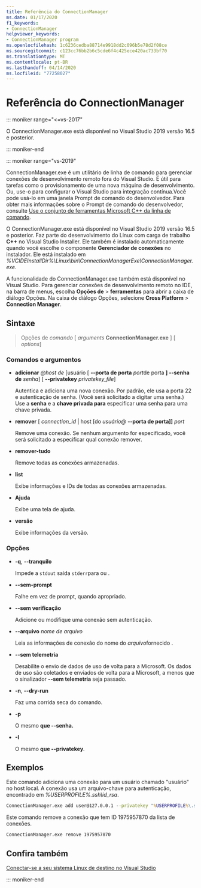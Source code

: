 ```yaml
---
title: Referência do ConnectionManager
ms.date: 01/17/2020
f1_keywords:
- ConnectionManager
helpviewer_keywords:
- ConnectionManager program
ms.openlocfilehash: 1c6236cedba88714e9918dd2c096b5e78d2f08ce
ms.sourcegitcommit: c123cc76bb2b6c5cde6f4c425ece420ac733bf70
ms.translationtype: MT
ms.contentlocale: pt-BR
ms.lasthandoff: 04/14/2020
ms.locfileid: "77258027"
---
```

# <a name="connectionmanager-reference"></a>Referência do ConnectionManager

::: moniker range="<=vs-2017"

O ConnectionManager.exe está disponível no Visual Studio 2019 versão 16.5 e posterior.

::: moniker-end

::: moniker range="vs-2019"

ConnectionManager.exe é um utilitário de linha de comando para gerenciar conexões de desenvolvimento remoto fora do Visual Studio. É útil para tarefas como o provisionamento de uma nova máquina de desenvolvimento. Ou, use-o para configurar o Visual Studio para integração contínua.Você pode usá-lo em uma janela Prompt de comando do desenvolvedor. Para obter mais informações sobre o Prompt de comando do desenvolvedor, consulte [Use o conjunto de ferramentas Microsoft C++ da linha de comando](../build/building-on-the-command-line.md).

O ConnectionManager.exe está disponível no Visual Studio 2019 versão 16.5 e posterior. Faz parte do desenvolvimento do Linux com carga de trabalho **C++** no Visual Studio Installer. Ele também é instalado automaticamente quando você escolhe o componente **Gerenciador de conexões** no instalador. Ele está instalado em *%VCIDEInstallDir%\\Linux\\bin\\ConnectionManagerExe\\ConnectionManager.exe*.

A funcionalidade do ConnectionManager.exe também está disponível no Visual Studio. Para gerenciar conexões de desenvolvimento remoto no IDE, na barra de menus, escolha **Opções de** > **ferramentas** para abrir a caixa de diálogo Opções. Na caixa de diálogo Opções, selecione **Cross Platform** > **Connection Manager**.

## <a name="syntax"></a>Sintaxe

> Opções de *comando* \[ *arguments* **ConnectionManager.exe** ] \[ *options*]

### <a name="commands-and-arguments"></a>Comandos e argumentos

- **adicionar** *\@host de* \[usuário \[ **--porta de porta** *port*de porta **] --senha de** *senha*] \[ **--privatekey** *privatekey_file*]

  Autentica e adiciona uma nova conexão. Por padrão, ele usa a porta 22 e autenticação de senha. (Você será solicitado a digitar uma senha.) Use a **senha** e a **chave privada para** especificar uma senha para uma chave privada.

- **remover** \[ *connection_id* \| host \[do *usuário\@* **--porta de porta]]** *port*

  Remove uma conexão. Se nenhum argumento for especificado, você será solicitado a especificar qual conexão remover.

- **remover-tudo**

  Remove todas as conexões armazenadas.

- **list**

  Exibe informações e IDs de todas as conexões armazenadas.

- **Ajuda**

  Exibe uma tela de ajuda.

- **versão**

  Exibe informações da versão.

### <a name="options"></a>Opções

- **-q**, **--tranquilo**

  Impede a `stdout` saída `stderr`para ou .

- **--sem-prompt**

  Falhe em vez de prompt, quando apropriado.

- **--sem verificação**

  Adicione ou modifique uma conexão sem autenticação.

- **--arquivo** *nome de arquivo*

  Leia as informações de conexão do nome do *arquivo*fornecido .

- **--sem telemetria**

  Desabilite o envio de dados de uso de volta para a Microsoft. Os dados de uso são coletados e enviados de volta para a Microsoft, a menos que o sinalizador **--sem telemetria** seja passado.  

- **-n**, **--dry-run**

  Faz uma corrida seca do comando.

- **-p**

  O mesmo **que --senha.**

- **-I**

  O mesmo **que --privatekey**.

## <a name="examples"></a>Exemplos

Este comando adiciona uma conexão para um usuário chamado "usuário" no host local. A conexão usa um arquivo-chave para autenticação, encontrado em *%USERPROFILE%\.ssh\id_rsa*.

```cmd
ConnectionManager.exe add user@127.0.0.1 --privatekey "%USERPROFILE%\.ssh\id_rsa"
```

Este comando remove a conexão que tem ID 1975957870 da lista de conexões.

```cmd
ConnectionManager.exe remove 1975957870
```

## <a name="see-also"></a>Confira também

[Conectar-se a seu sistema Linux de destino no Visual Studio](connect-to-your-remote-linux-computer.md)

::: moniker-end
